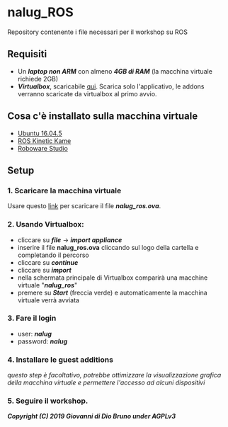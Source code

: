 # nalug_ROS
Repository contenente i file necessari per il workshop su ROS


## Requisiti
* Un ***laptop non ARM*** con almeno ***4GB di RAM*** (la macchina virtuale richiede 2GB)
* ***Virtualbox***, scaricabile [qui](https://www.virtualbox.org/wiki/Downloads).  Scarica solo l'applicativo, le addons verranno scaricate da virtualbox al primo avvio.

## Cosa c'è installato sulla macchina virtuale
* [Ubuntu 16.04.5](http://releases.ubuntu.com/16.04/)
* [ROS Kinetic Kame](http://wiki.ros.org/kinetic)
* [Roboware Studio](http://www.roboware.me/#/home)

## Setup
### 1. Scaricare la macchina virtuale
Usare questo [link](https://mega.nz/#!EkdRBQoL!zLqq67t9Mh6iqqFn0-Wt69XrkFbgnisL4S_UER74rD8) per scaricare il file ***nalug_ros.ova***.
### 2. Usando Virtualbox:
* cliccare su ***file*** -> ***import appliance***
* inserire il file **nalug_ros.ova** cliccando sul logo della cartella e completando il percorso
* cliccare su ***continue***
* cliccare su ***import***
* nella schermata principale di Virtualbox comparirà una macchine virtuale "***nalug_ros***"
* premere su ***Start*** (freccia verde) e automaticamente la macchina virtuale verrà avviata
### 3. Fare il login
* user: ***nalug***
* password: ***nalug***
### 4. Installare le **guest additions**<br>
_questo step è facoltativo, potrebbe ottimizzare la visualizzazione grafica della macchina virtuale e permettere l'accesso ad alcuni dispositivi_
### 5. Seguire il workshop.




***Copyright (C) 2019 Giovanni di Dio Bruno under AGPLv3***
